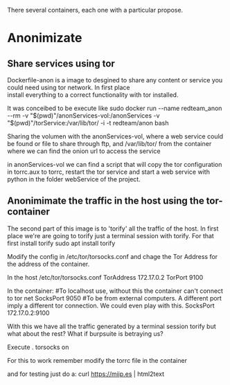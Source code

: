 There several containers, each one with a particular propose.

# Anonimizate
## Share services using tor
Dockerfile-anon is a image to desgined to share any content or service you could need using tor network. In first place \
install everything to a correct functionality with tor installed.

It was conceibed to be execute like
sudo docker run --name redteam_anon --rm -v "$(pwd)"/anonServices-vol:/anonServices -v "$(pwd)"/torService:/var/lib/tor/ -i -t redteam/anon bash



Sharing the volumen with the anonServices-vol, where a web service could be found  or file to share through ftp, and /var/lib/tor/ from the container \
where we can find the onion url to access the service


in anonServices-vol we can find a script that will copy the tor configuration in torrc.aux to torrc, restart the tor service and start a web service with \
python in the folder webService of the project.


## Anonimimate the traffic in the host using the tor-container
The second part of this image is to 'torify' all the traffic of the host.
In first place we're are going to torify just a terminal session with torify. For that first install torify
sudo apt install torify

Modify the config in /etc/tor/torsocks.conf and chage the Tor Address for the address of the container.

In the host /etc/tor/torsocks.conf
TorAddress 172.17.0.2
TorPort 9100

In the container:
#To localhost use, without this the container can't connect to tor net
SocksPort 9050
#To be from external computers. A different port imply a different tor connection. We could even play with this.
SocksPort 172.17.0.2:9100

With this we have all the traffic generated by a terminal session torify but what about the rest? What if burpsuite is betraying us?



Execute
. torsocks on

For this to work remember modify the torrc file in the container

and for testing just do a:
curl https://miip.es | html2text
